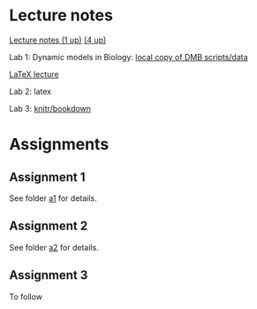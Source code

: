 # Lecture notes

[Lecture notes (1 up)](spr.pdf) [(4 up)](spr-4up.pdf)

Lab 1: Dynamic models in Biology: [local copy of DMB
scripts/data](http://damtp.cam.ac.uk/user/sje30/teaching/r/Rfiles)


[LaTeX lecture](https://github.com/sje30/latex101)

Lab 2: latex


Lab 3: [knitr/bookdown](https://github.com/lgatto/spr/tree/master/estimate)

# Assignments

## Assignment 1

See folder [a1](a1) for details.


## Assignment 2

See folder [a2](a2) for details.

## Assignment 3

To follow


	

